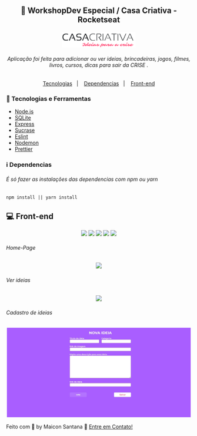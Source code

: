 <h2 align="center">

  <br/>
  🚀 WorkshopDev Especial / Casa Criativa - Rocketseat
</h2>

<h4 align="center">
    <img alt="CasaCriativa" title="#CasaCriativa" src="./public/logo.png" width="200px" />
</h4>

###### <p align="center">Aplicação foi feita para adicionar ou ver ideias, brincadeiras, jogos, filmes, livros, cursos, dicas para sair da CRISE .</p>

<p align="center">
  <a href="#rocket-Tecnologias">Tecnologias</a>&nbsp;&nbsp;&nbsp;|&nbsp;&nbsp;&nbsp;
  <a href="#information_source-Dependencias">Dependencias</a>&nbsp;&nbsp;&nbsp;|&nbsp;&nbsp;&nbsp;
  <a href="#-front-end">Front-end</a>
</p>

### :rocket: Tecnologias e Ferramentas

- [Node.js](https://nodejs.org/en/)
- [SQLite](https://www.sqlite.org/index.html)
- [Express](/)
- [Sucrase](/)
- [Eslint](/)
- [Nodemon](/)
- [Prettier](/)

### :information_source: Dependencias

###### É só fazer as instalações das dependencias com npm ou yarn

```
npm install || yarn install
```

## 💻 Front-end

<p align="center">
  <img src="https://img.shields.io/badge/node-%3E%3D%206.0.0-brightgreen">
  <img src="https://img.shields.io/badge/express-^4.17.1-brightgreen"/>
  <img src="https://img.shields.io/badge/sqlite3-^4.1.1-brightgreen"/>
  <img src="https://img.shields.io/badge/nodemon-^2.0.2-brightgreen"/>
  <img src="https://img.shields.io/badge/nunjucks-^3.2.1-brightgreen"/>
</p>

###### Home-Page

<p align="center">
    <img src="./docs/page-home.jpg" width="500px">
</p>

###### Ver ideias

<p align="center">
    <img src="./docs/page-ideas.jpg" width="500px">
</p>

###### Cadastro de ideias

<p align="center">
    <img src="./docs/page-nova-ideia.jpg" width="500px">
</p>

Feito com 💜 by Maicon Santana 🤝 [Entre em Contato!](https://www.linkedin.com/in/maicon-deivid-b429a81b0)

